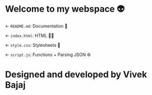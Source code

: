 # Welcome to my webspace 👽

← `README.md`: Documentation 📝

← `index.html`: HTML 👨‍💻

← `style.css`: Stylesheets 🌈

← `script.js`: Functions + Parsing JSON ⚙️

# Designed and developed by Vivek Bajaj